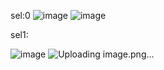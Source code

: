 sel:0
![image](https://github.com/velicharlagokulkumar/vivado/assets/104726431/db460c34-19a4-47c9-9ec6-4f373e9fa17e)
![image](https://github.com/velicharlagokulkumar/vivado/assets/104726431/5a75d627-21ad-4a95-9da4-de13c0253c02)


sel1:

![image](https://github.com/velicharlagokulkumar/vivado/assets/104726431/0b2fcac2-86e6-49a2-8dce-bee744ce2895)
![Uploading image.png…]()

